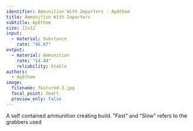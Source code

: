 ```yaml
---
identifier: Ammunition With Importers - Ap0them
title: Ammunition With Importers
subtitle: Ap0them
size: 12x12
input:
  - material: Substance
    rate: "46.67"
output:
  - material: Ammunition
    rate: "14.44"
    reliability: Stable
authors:
  - Ap0them
image:
  filename: featured-3.jpg
  focal_point: Smart
  preview_only: false
---
```

A self contained ammunition creating build. ”Fast” and “Slow” refers to the grabbers used
